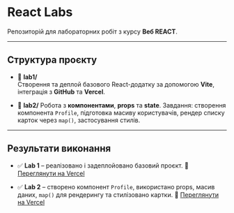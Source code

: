 # React Labs

Репозиторій для лабораторних робіт з курсу **Веб REACT**.

---

## Структура проєкту
- 📁 **lab1/**  
  Створення та деплой базового React-додатку за допомогою **Vite**, інтеграція з **GitHub** та **Vercel**.

- 📁 **lab2/**
  Робота з **компонентами**, **props** та **state**.
  Завдання: створення компонента `Profile`, підготовка масиву користувачів, рендер списку карток через `map()`, застосування стилів.

---

## Результати виконання
- ✅ **Lab 1** – реалізовано і задеплойовано базовий проєкт.
  🔗 [Переглянути на Vercel]([#](https://react-labs-b2b9.vercel.app/))

- ✅ **Lab 2** – створено компонент `Profile`, використано props, масив даних, `map()` для рендерингу та стилізовано картки.
  🔗 [Переглянути на Vercel]([#](https://react-labs-b2b9.vercel.app/))
